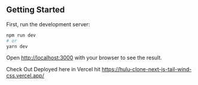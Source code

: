 ## Getting Started
First, run the development server:

```bash
npm run dev
# or
yarn dev
```

Open [http://localhost:3000](http://localhost:3000) with your browser to see the result.

Check Out Deployed here in Vercel hit https://hulu-clone-next-js-tail-wind-css.vercel.app/
